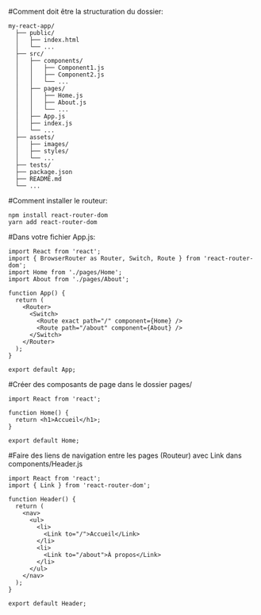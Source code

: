 #Comment doit être la structuration du dossier:
```
my-react-app/
  ├── public/
  │   ├── index.html
  │   └── ...
  ├── src/
  │   ├── components/
  │   │   ├── Component1.js
  │   │   ├── Component2.js
  │   │   └── ...
  │   ├── pages/
  │   │   ├── Home.js
  │   │   ├── About.js
  │   │   └── ...
  │   ├── App.js
  │   ├── index.js
  │   └── ...
  ├── assets/
  │   ├── images/
  │   ├── styles/
  │   └── ...
  ├── tests/
  ├── package.json
  ├── README.md
  └── ...
```

#Comment installer le routeur:
```
npm install react-router-dom
yarn add react-router-dom
```

#Dans votre fichier App.js:
```
import React from 'react';
import { BrowserRouter as Router, Switch, Route } from 'react-router-dom';
import Home from './pages/Home';
import About from './pages/About';

function App() {
  return (
    <Router>
      <Switch>
        <Route exact path="/" component={Home} />
        <Route path="/about" component={About} />
      </Switch>
    </Router>
  );
}

export default App;
```
#Créer des composants de page dans le dossier pages/ 
```
import React from 'react';

function Home() {
  return <h1>Accueil</h1>;
}

export default Home;
```
#Faire des liens de navigation entre les pages (Routeur) avec Link dans components/Header.js
```
import React from 'react';
import { Link } from 'react-router-dom';

function Header() {
  return (
    <nav>
      <ul>
        <li>
          <Link to="/">Accueil</Link>
        </li>
        <li>
          <Link to="/about">À propos</Link>
        </li>
      </ul>
    </nav>
  );
}

export default Header;
```